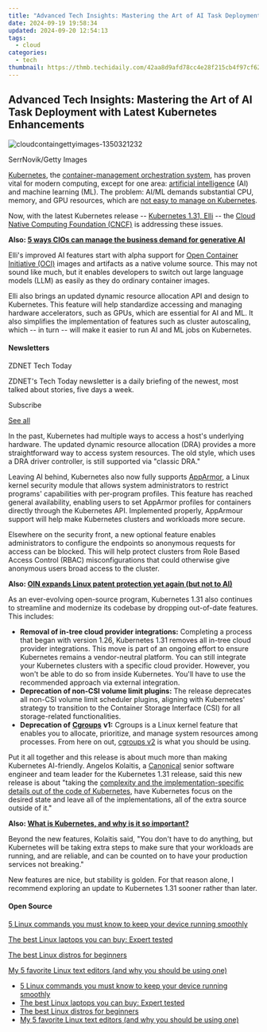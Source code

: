 ```yaml
---
title: "Advanced Tech Insights: Mastering the Art of AI Task Deployment with Latest Kubernetes Enhancements"
date: 2024-09-19 19:58:34
updated: 2024-09-20 12:54:13
tags:
  - cloud
categories:
  - tech
thumbnail: https://thmb.techidaily.com/42aa8d9afd78cc4e28f215cb4f97cf62596e277c3f338f8c86d6f5318d22c5f4.jpg
---
```


## Advanced Tech Insights: Mastering the Art of AI Task Deployment with Latest Kubernetes Enhancements

![cloudcontaingettyimages-1350321232](https://www.zdnet.com/a/img/resize/53c77a881c2c43320c363e8707dd45bf2e7ead53/2024/08/16/c788b0c4-9389-46fe-9c93-a5fe95fca04f/cloudcontaingettyimages-1350321232.jpg?auto=webp&width=1280)

SerrNovik/Getty Images

[Kubernetes](https://kubernetes.io/), the [container-management orchestration system](https://www.zdnet.com/article/what-is-kubernetes-and-why-is-it-so-important/), has proven vital for modern computing, except for one area: [artificial intelligence](https://www.zdnet.com/article/what-is-ai-heres-everything-you-need-to-know-about-artificial-intelligence/) (AI) and machine learning (ML). The problem: AI/ML demands substantial CPU, memory, and GPU resources, which are [not easy to manage on Kubernetes](https://www.kubermatic.com/blog/ai-and-machine-learning-integration-into-kubernetes/).

Now, with the latest Kubernetes release -- [Kubernetes 1.31, Elli](https://kubernetes.io/blog/2024/08/13/kubernetes-v1-31-release/) \-- the [Cloud Native Computing Foundation (CNCF)](https://www.cncf.io/) is addressing these issues.

**Also: [5 ways CIOs can manage the business demand for generative AI](https://www.zdnet.com/article/5-ways-cios-can-manage-the-business-demand-for-generative-ai/)**

Elli's improved AI features start with alpha support for [Open Container Initiative (OCI)](https://opencontainers.org/) images and artifacts as a native volume source. This may not sound like much, but it enables developers to switch out large language models (LLM) as easily as they do ordinary container images. 

Elli also brings an updated dynamic resource allocation API and design to Kubernetes. This feature will help standardize accessing and managing hardware accelerators, such as GPUs, which are essential for AI and ML. It also simplifies the implementation of features such as cluster autoscaling, which -- in turn -- will make it easier to run AI and ML jobs on Kubernetes. 

#### Newsletters

ZDNET Tech Today

ZDNET's Tech Today newsletter is a daily briefing of the newest, most talked about stories, five days a week.

 Subscribe

[See all](https://www.zdnet.com/newsletters/)

In the past, Kubernetes had multiple ways to access a host's underlying hardware. The updated dynamic resource allocation (DRA) provides a more straightforward way to access system resources. The old style, which uses a DRA driver controller, is still supported via "classic DRA."

Leaving AI behind, Kubernetes also now fully supports [AppArmor](https://apparmor.net/), a Linux kernel security module that allows system administrators to restrict programs' capabilities with per-program profiles. This feature has reached general availability, enabling users to set AppArmor profiles for containers directly through the Kubernetes API. Implemented properly, AppArmour support will help make Kubernetes clusters and workloads more secure. 

Elsewhere on the security front, a new optional feature enables administrators to configure the endpoints so anonymous requests for access can be blocked. This will help protect clusters from Role Based Access Control (RBAC) misconfigurations that could otherwise give anonymous users broad access to the cluster.

**Also: [OIN expands Linux patent protection yet again (but not to AI)](https://www.zdnet.com/article/oin-expands-linux-patent-protection-yet-again-but-not-to-ai/)**

As an ever-evolving open-source program, Kubernetes 1.31 also continues to streamline and modernize its codebase by dropping out-of-date features. This includes: 

* **Removal of in-tree cloud provider integrations:** Completing a process that began with version 1.26, Kubernetes 1.31 removes all in-tree cloud provider integrations. This move is part of an ongoing effort to ensure Kubernetes remains a vendor-neutral platform. You can still integrate your Kubernetes clusters with a specific cloud provider. However, you won't be able to do so from inside Kubernetes. You'll have to use the recommended approach via external integration.
* **Deprecation of non-CSI volume limit plugins:** The release deprecates all non-CSI volume limit scheduler plugins, aligning with Kubernetes' strategy to transition to the Container Storage Interface (CSI) for all storage-related functionalities.
* **Deprecation of** [**Cgroups**](https://man7.org/linux/man-pages/man7/cgroups.7.html) **v1:** Cgroups is a Linux kernel feature that enables you to allocate, prioritize, and manage system resources among processes. From here on out, [cgroups v2](https://kubernetes.io/docs/concepts/architecture/cgroups/) is what you should be using.

Put it all together and this release is about much more than making Kubernetes AI-friendly. Angelos Kolaitis, a [Canonical](https://canonical.com/) senior software engineer and team leader for the Kubernetes 1.31 release, said this new release is about "taking the [complexity and the implementation-specific details out of the code of Kubernetes](https://kubernetespodcast.com/episode/233-kubernetes-1.31/), have Kubernetes focus on the desired state and leave all of the implementations, all of the extra source outside of it."

**Also: [What is Kubernetes, and why is it so important?](https://www.zdnet.com/article/what-is-kubernetes-and-why-is-it-so-important/)**

Beyond the new features, Kolaitis said, "You don't have to do anything, but Kubernetes will be taking extra steps to make sure that your workloads are running, and are reliable, and can be counted on to have your production services not breaking." 

New features are nice, but stability is golden. For that reason alone, I recommend exploring an update to Kubernetes 1.31 sooner rather than later. 

#### Open Source

[5 Linux commands you must know to keep your device running smoothly](https://www.zdnet.com/article/5-linux-commands-you-must-know-to-keep-your-device-running-smoothly/ "5 Linux commands you must know to keep your device running smoothly")

[The best Linux laptops you can buy: Expert tested](https://www.zdnet.com/article/best-linux-laptop/ "The best Linux laptops you can buy: Expert tested")

[The best Linux distros for beginners](https://www.zdnet.com/article/best-linux-desktops-for-beginners/ "The best Linux distros for beginners")

[My 5 favorite Linux text editors (and why you should be using one)](https://www.zdnet.com/article/my-favorite-linux-text-editors-and-why-you-should-be-using-one/ "My 5 favorite Linux text editors (and why you should be using one)")

* [5 Linux commands you must know to keep your device running smoothly](https://www.zdnet.com/article/5-linux-commands-you-must-know-to-keep-your-device-running-smoothly/ "5 Linux commands you must know to keep your device running smoothly")
* [The best Linux laptops you can buy: Expert tested](https://www.zdnet.com/article/best-linux-laptop/ "The best Linux laptops you can buy: Expert tested")
* [The best Linux distros for beginners](https://www.zdnet.com/article/best-linux-desktops-for-beginners/ "The best Linux distros for beginners")
* [My 5 favorite Linux text editors (and why you should be using one)](https://www.zdnet.com/article/my-favorite-linux-text-editors-and-why-you-should-be-using-one/ "My 5 favorite Linux text editors (and why you should be using one)")

<ins class="adsbygoogle"
     style="display:block"
     data-ad-format="autorelaxed"
     data-ad-client="ca-pub-7571918770474297"
     data-ad-slot="1223367746"></ins>



<ins class="adsbygoogle"
     style="display:block"
     data-ad-client="ca-pub-7571918770474297"
     data-ad-slot="8358498916"
     data-ad-format="auto"
     data-full-width-responsive="true"></ins>

